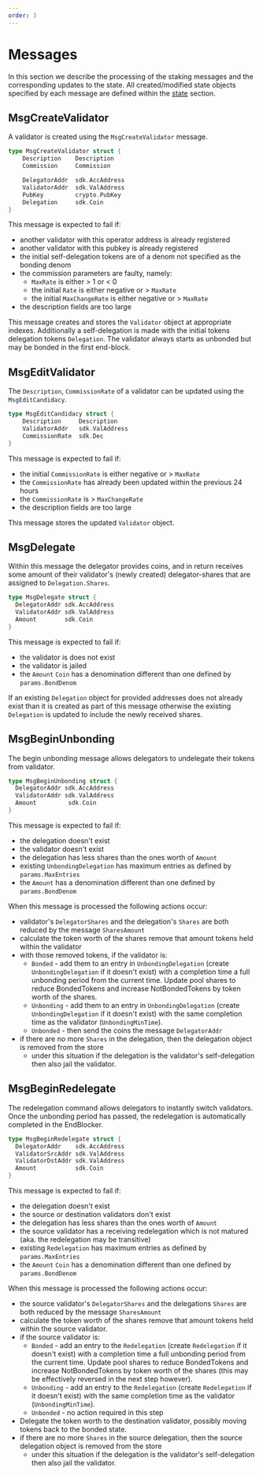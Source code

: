 ```yaml
---
order: 3
---
```


# Messages

In this section we describe the processing of the staking messages and the corresponding updates to the state. All created/modified state objects specified by each message are defined within the [state](./02_state.md) section.

## MsgCreateValidator

A validator is created using the `MsgCreateValidator` message.

```go
type MsgCreateValidator struct {
    Description    Description
    Commission     Commission

    DelegatorAddr  sdk.AccAddress
    ValidatorAddr  sdk.ValAddress
    PubKey         crypto.PubKey
    Delegation     sdk.Coin
}
```

This message is expected to fail if:

- another validator with this operator address is already registered
- another validator with this pubkey is already registered
- the initial self-delegation tokens are of a denom not specified as the bonding denom
- the commission parameters are faulty, namely:
  - `MaxRate` is either > 1 or < 0
  - the initial `Rate` is either negative or > `MaxRate`
  - the initial `MaxChangeRate` is either negative or > `MaxRate`
- the description fields are too large

This message creates and stores the `Validator` object at appropriate indexes.
Additionally a self-delegation is made with the initial tokens delegation
tokens `Delegation`. The validator always starts as unbonded but may be bonded
in the first end-block.

## MsgEditValidator

The `Description`, `CommissionRate` of a validator can be updated using the
`MsgEditCandidacy`.  

```go
type MsgEditCandidacy struct {
    Description     Description
    ValidatorAddr   sdk.ValAddress
    CommissionRate  sdk.Dec
}
```

This message is expected to fail if:

- the initial `CommissionRate` is either negative or > `MaxRate`
- the `CommissionRate` has already been updated within the previous 24 hours
- the `CommissionRate` is > `MaxChangeRate`
- the description fields are too large

This message stores the updated `Validator` object.

## MsgDelegate

Within this message the delegator provides coins, and in return receives
some amount of their validator's (newly created) delegator-shares that are
assigned to `Delegation.Shares`.

```go
type MsgDelegate struct {
  DelegatorAddr sdk.AccAddress
  ValidatorAddr sdk.ValAddress
  Amount        sdk.Coin
}
```

This message is expected to fail if:

- the validator is does not exist
- the validator is jailed
- the `Amount` `Coin` has a denomination different than one defined by `params.BondDenom`

If an existing `Delegation` object for provided addresses does not already
exist than it is created as part of this message otherwise the existing
`Delegation` is updated to include the newly received shares.

## MsgBeginUnbonding

The begin unbonding message allows delegators to undelegate their tokens from
validator.

```go
type MsgBeginUnbonding struct {
  DelegatorAddr sdk.AccAddress
  ValidatorAddr sdk.ValAddress
  Amount         sdk.Coin
}
```

This message is expected to fail if:

- the delegation doesn't exist
- the validator doesn't exist
- the delegation has less shares than the ones worth of `Amount`
- existing `UnbondingDelegation` has maximum entries as defined by `params.MaxEntries`
- the `Amount` has a denomination different than one defined by `params.BondDenom`

When this message is processed the following actions occur:

- validator's `DelegatorShares` and the delegation's `Shares` are both reduced by the message `SharesAmount`
- calculate the token worth of the shares remove that amount tokens held within the validator
- with those removed tokens, if the validator is:
  - `Bonded` - add them to an entry in `UnbondingDelegation` (create `UnbondingDelegation` if it doesn't exist) with a completion time a full unbonding period from the current time. Update pool shares to reduce BondedTokens and increase NotBondedTokens by token worth of the shares.
  - `Unbonding` - add them to an entry in `UnbondingDelegation` (create `UnbondingDelegation` if it doesn't exist) with the same completion time as the validator (`UnbondingMinTime`).
  - `Unbonded` - then send the coins the message `DelegatorAddr`
- if there are no more `Shares` in the delegation, then the delegation object is removed from the store
  - under this situation if the delegation is the validator's self-delegation then also jail the validator.

## MsgBeginRedelegate

The redelegation command allows delegators to instantly switch validators. Once
the unbonding period has passed, the redelegation is automatically completed in
the EndBlocker.

```go
type MsgBeginRedelegate struct {
  DelegatorAddr    sdk.AccAddress
  ValidatorSrcAddr sdk.ValAddress
  ValidatorDstAddr sdk.ValAddress
  Amount           sdk.Coin
}
```

This message is expected to fail if:

- the delegation doesn't exist
- the source or destination validators don't exist
- the delegation has less shares than the ones worth of `Amount`
- the source validator has a receiving redelegation which is not matured (aka. the redelegation may be transitive)
- existing `Redelegation` has maximum entries as defined by `params.MaxEntries`
- the `Amount` `Coin` has a denomination different than one defined by `params.BondDenom`

When this message is processed the following actions occur:

- the source validator's `DelegatorShares` and the delegations `Shares` are both reduced by the message `SharesAmount`
- calculate the token worth of the shares remove that amount tokens held within the source validator.
- if the source validator is:
  - `Bonded` - add an entry to the `Redelegation` (create `Redelegation` if it doesn't exist) with a completion time a full unbonding period from the current time. Update pool shares to reduce BondedTokens and increase NotBondedTokens by token worth of the shares (this may be effectively reversed in the next step however).
  - `Unbonding` - add an entry to the `Redelegation` (create `Redelegation` if it doesn't exist) with the same completion time as the validator (`UnbondingMinTime`).
  - `Unbonded` - no action required in this step
- Delegate the token worth to the destination validator, possibly moving  tokens back to the bonded state.
- if there are no more `Shares` in the source delegation, then the source delegation object is removed from the store
  - under this situation if the delegation is the validator's self-delegation then also jail the validator.
